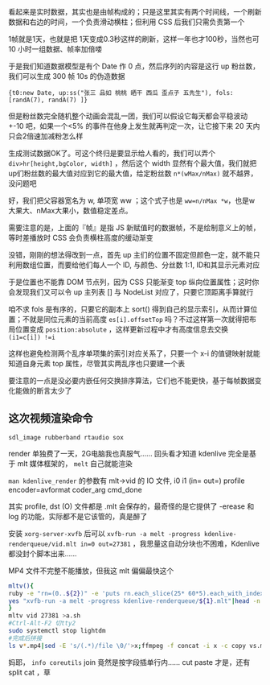 看起来是实时数据，其实也是由帧构成的；只是这里其实有两个时间线，一个刷新数据和右边的时间，一个负责滑动横柱；但利用 CSS 后我们只需负责第一个

1帧就是1天，也就是把 1天变成0.3秒这样的刷新，这样一年也才100秒，当然也可 10 小时一组数据、帧率加倍喽

于是我们知道数据模型是有个 Date 作 0 点，然后序列的内容是这行 up 粉丝数，我们可以生成 300 帧 10s 的伪造数据

`{t0:new Date, up:ss("张三 品如 桃桃 晒干 西瓜 歪点子 五先生"), fols: [randA(7), randA(7) ]}`

但是粉丝数完全随机整个动画会混乱一团，我们可以假设它每天都会平稳波动 +-10 吧，如果一个<5% 的事件在他身上发生就再判定一次，让它接下来 20 天内只会2倍速加减粉怎么样

生成测试数据OK了。可这个终归是要显示给人看的，我们可以弄个 `div>hr[height,bgColor, width]` ，然后这个 width 显然有个最大值，我们就把up们粉丝数的最大值对应到它的最大值，给定粉丝数 `n*(wMax/nMax)` 就不越界，没问题吧

好，我们把父容器宽名为  w, 单项宽 ww ；这个式子也是 `ww=n/nMax *w`，也是w大果大、nMax大果小，数值稳定差点。

需要注意的是，上面的『帧』是指 JS 新赋值时的数据帧，不是绘制意义上的帧，等时差播放时 CSS 会负责横柱高度的缓动渐变

没错，刚刚的想法得改到一点，首先 up 主们的位置不固定但颜色一定，就不能只利用数组位置，而要给他们每人一个 ID, 与颜色、分丝数 1:1, ID和其显示元素对应 

于是位置也不能靠 DOM 节点列，因为 CSS 只能渐变 top 纵向位置属性；这时你会发现我们又可以令 up 主列表 [] 与 NodeList 对应了，只要它顶距离手算就行

咱不求 fols 是有序的，只要它的副本上 sort() 得到自己的显示索引，从而计算位置；不就是同位元素的当前高度 `es[i].offsetTop` 吗？不过这样第一次就得把布局位置变成 `position:absolute` ，这样更新过程中才有高度信息去交换 `(i1=c[i]) !=i`

这样也避免检测两个乱序单项集的索引对应关系了，只要一个 x-i 的值键映射就能知道自身元素 top 属性，尽管其实两乱序也只要建一个表

要注意的一点是没必要内嵌任何交换排序算法，它们也不能更快，基于每帧数据变化能做的断言太少了

## 这次视频渲染命令

`sdl_image rubberband rtaudio sox `

render 单独费了一天，2G电脑我也真服气…… 回头看才知道 kdenlive 完全是基于 mlt 媒体框架的， `melt` 自己就能渲染

`man kdenlive_render` 的参数有 mlt->vid 的 IO 文件, i0 i1 (in= out=) profile encoder=avformat coder_arg cmd_done

其实 profile, dst (O) 文件都是 .mlt 会保存的，最奇怪的是它提供了 -erease 和 log 的功能，实际都不是它该管的，真是醉了

安装 `xorg-server-xvfb` 后可以 `xvfb-run -a melt -progress kdenlive-renderqueue/vid.mlt in=0 out=27381` ，我思量这自动分块也不困难，Kdenlive 都没封个脚本出来……

MP4 文件不完整不能播放，但我这 mlt 偏偏最快这个

```bash
mltv(){
ruby -e "rn=(0..${2})" -e 'puts rn.each_slice(25* 60*5).each_with_index.map{|a,no| i0,i1=a.minmax; "in=#{i0} out=#{i1}; mv vid.mp4 v#{no}.mp4"}.join("\n")'>l
yes "xvfb-run -a melt -progress kdenlive-renderqueue/${1}.mlt"|head -n `wc -l l|cut -d ' ' -f 1`|paste - l
}
mltv vid 27381 >a.sh
#Ctrl-Alt-F2 切tty2
sudo systemctl stop lightdm
#完成后拼接
ls v*.mp4|sed -E 's/(.*)/file \0/'>x;ffmpeg -f concat -i x -c copy vs.mp4
```

妈耶， `info coreutils` join 竟然是按字段插单行内…… cut paste 才是，还有 split cat ，草
